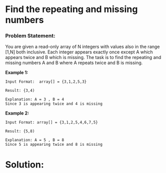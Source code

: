 # Find the repeating and missing numbers

### Problem Statement:
You are given a read-only array of N integers with values also in the range [1,N] both inclusive. Each integer appears exactly once except A which appears twice and B which is missing. The task is to find the repeating and missing numbers A and B where A repeats twice and B is missing.

**Example 1:**
```
Input Format:  array[] = {3,1,2,5,3}

Result: {3,4)

Explanation: A = 3 , B = 4 
Since 3 is appearing twice and 4 is missing
```
**Example 2:**
```
Input Format: array[] = {3,1,2,5,4,6,7,5}

Result: {5,8)

Explanation: A = 5 , B = 8 
Since 5 is appearing twice and 8 is missing
```

# Solution:
